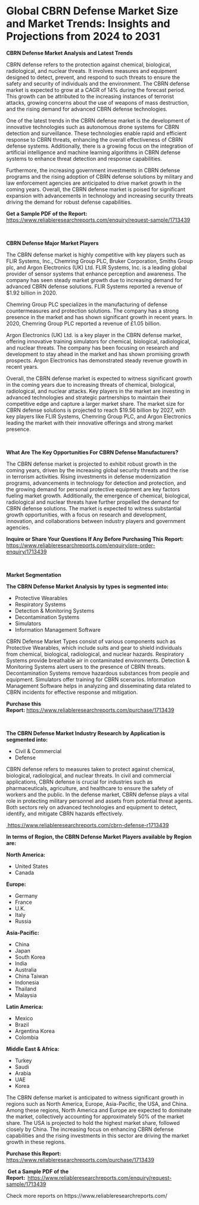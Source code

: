 <p><h1>Global CBRN Defense Market Size and Market Trends: Insights and Projections from 2024 to 2031</h1></p><p><strong>CBRN Defense Market Analysis and Latest Trends</strong></p>
<p><p>CBRN defense refers to the protection against chemical, biological, radiological, and nuclear threats. It involves measures and equipment designed to detect, prevent, and respond to such threats to ensure the safety and security of individuals and the environment. The CBRN defense market is expected to grow at a CAGR of 14% during the forecast period. This growth can be attributed to the increasing instances of terrorist attacks, growing concerns about the use of weapons of mass destruction, and the rising demand for advanced CBRN defense technologies.</p><p>One of the latest trends in the CBRN defense market is the development of innovative technologies such as autonomous drone systems for CBRN detection and surveillance. These technologies enable rapid and efficient response to CBRN threats, enhancing the overall effectiveness of CBRN defense systems. Additionally, there is a growing focus on the integration of artificial intelligence and machine learning algorithms in CBRN defense systems to enhance threat detection and response capabilities.</p><p>Furthermore, the increasing government investments in CBRN defense programs and the rising adoption of CBRN defense solutions by military and law enforcement agencies are anticipated to drive market growth in the coming years. Overall, the CBRN defense market is poised for significant expansion with advancements in technology and increasing security threats driving the demand for robust defense capabilities.</p></p>
<p><strong>Get a Sample PDF of the Report:&nbsp;</strong> <a href="https://www.reliableresearchreports.com/enquiry/request-sample/1713439">https://www.reliableresearchreports.com/enquiry/request-sample/1713439</a></p>
<p>&nbsp;</p>
<p><strong>CBRN Defense Major Market Players</strong></p>
<p><p>The CBRN defense market is highly competitive with key players such as FLIR Systems, Inc., Chemring Group PLC, Bruker Corporation, Smiths Group plc, and Argon Electronics (UK) Ltd. FLIR Systems, Inc. is a leading global provider of sensor systems that enhance perception and awareness. The company has seen steady market growth due to increasing demand for advanced CBRN defense solutions. FLIR Systems reported a revenue of $1.92 billion in 2020.</p><p>Chemring Group PLC specializes in the manufacturing of defense countermeasures and protection solutions. The company has a strong presence in the market and has shown significant growth in recent years. In 2020, Chemring Group PLC reported a revenue of £1.05 billion.</p><p>Argon Electronics (UK) Ltd. is a key player in the CBRN defense market, offering innovative training simulators for chemical, biological, radiological, and nuclear threats. The company has been focusing on research and development to stay ahead in the market and has shown promising growth prospects. Argon Electronics has demonstrated steady revenue growth in recent years.</p><p>Overall, the CBRN defense market is expected to witness significant growth in the coming years due to increasing threats of chemical, biological, radiological, and nuclear attacks. Key players in the market are investing in advanced technologies and strategic partnerships to maintain their competitive edge and capture a larger market share. The market size for CBRN defense solutions is projected to reach $19.56 billion by 2027, with key players like FLIR Systems, Chemring Group PLC, and Argon Electronics leading the market with their innovative offerings and strong market presence.</p></p>
<p>&nbsp;</p>
<p><strong>What Are The Key Opportunities For CBRN Defense Manufacturers?</strong></p>
<p><p>The CBRN defense market is projected to exhibit robust growth in the coming years, driven by the increasing global security threats and the rise in terrorism activities. Rising investments in defense modernization programs, advancements in technology for detection and protection, and the growing demand for personal protective equipment are key factors fueling market growth. Additionally, the emergence of chemical, biological, radiological and nuclear threats have further propelled the demand for CBRN defense solutions. The market is expected to witness substantial growth opportunities, with a focus on research and development, innovation, and collaborations between industry players and government agencies.</p></p>
<p><strong>Inquire or Share Your Questions If Any Before Purchasing This Report:</strong> <a href="https://www.reliableresearchreports.com/enquiry/pre-order-enquiry/1713439">https://www.reliableresearchreports.com/enquiry/pre-order-enquiry/1713439</a></p>
<p>&nbsp;</p>
<p><strong>Market Segmentation</strong></p>
<p><strong>The CBRN Defense Market Analysis by types is segmented into:</strong></p>
<p><ul><li>Protective Wearables</li><li>Respiratory Systems</li><li>Detection & Monitoring Systems</li><li>Decontamination Systems</li><li>Simulators</li><li>Information Management Software</li></ul></p>
<p><p>CBRN Defense Market Types consist of various components such as Protective Wearables, which include suits and gear to shield individuals from chemical, biological, radiological, and nuclear hazards. Respiratory Systems provide breathable air in contaminated environments. Detection & Monitoring Systems alert users to the presence of CBRN threats. Decontamination Systems remove hazardous substances from people and equipment. Simulators offer training for CBRN scenarios. Information Management Software helps in analyzing and disseminating data related to CBRN incidents for effective response and mitigation.</p></p>
<p><strong>Purchase this Report:&nbsp;</strong><a href="https://www.reliableresearchreports.com/purchase/1713439">https://www.reliableresearchreports.com/purchase/1713439</a></p>
<p>&nbsp;</p>
<p><strong>The CBRN Defense Market Industry Research by Application is segmented into:</strong></p>
<p><ul><li>Civil & Commercial</li><li>Defense</li></ul></p>
<p><p>CBRN defense refers to measures taken to protect against chemical, biological, radiological, and nuclear threats. In civil and commercial applications, CBRN defense is crucial for industries such as pharmaceuticals, agriculture, and healthcare to ensure the safety of workers and the public. In the defense market, CBRN defense plays a vital role in protecting military personnel and assets from potential threat agents. Both sectors rely on advanced technologies and equipment to detect, identify, and mitigate CBRN hazards effectively.</p></p>
<p><a href="https://www.reliableresearchreports.com/cbrn-defense-r1713439">&nbsp;https://www.reliableresearchreports.com/cbrn-defense-r1713439</a></p>
<p><strong>In terms of Region, the CBRN Defense Market Players available by Region are:</strong></p>
<p>
    <p> <strong> North America: </strong>
        <ul>
            <li>United States</li>
            <li>Canada</li>
        </ul>
        </p> 
    <p> <strong> Europe: </strong>
        <ul>
            <li>Germany</li>
            <li>France</li>
            <li>U.K.</li>
            <li>Italy</li>
            <li>Russia</li>
        </ul>
        </p> 
    <p> <strong> Asia-Pacific: </strong>
        <ul>
            <li>China</li>
            <li>Japan</li>
            <li>South Korea</li>
            <li>India</li>
            <li>Australia</li>
            <li>China Taiwan</li>
            <li>Indonesia</li>
            <li>Thailand</li>
            <li>Malaysia</li>
        </ul>
        </p> 
    <p> <strong> Latin America: </strong>
        <ul>
            <li>Mexico</li>
            <li>Brazil</li>
            <li>Argentina Korea</li>
            <li>Colombia</li>
        </ul>
        </p> 
    <p> <strong> Middle East & Africa: </strong>
        <ul>
            <li>Turkey</li>
            <li>Saudi</li>
            <li>Arabia</li>
            <li>UAE</li>
            <li>Korea</li>
        </ul>
    </p>
    </p>
<p><p>The CBRN defense market is anticipated to witness significant growth in regions such as North America, Europe, Asia-Pacific, the USA, and China. Among these regions, North America and Europe are expected to dominate the market, collectively accounting for approximately 50% of the market share. The USA is projected to hold the highest market share, followed closely by China. The increasing focus on enhancing CBRN defense capabilities and the rising investments in this sector are driving the market growth in these regions.</p></p>
<p><strong>Purchase this Report: </strong><a href="https://www.reliableresearchreports.com/purchase/1713439">https://www.reliableresearchreports.com/purchase/1713439</a></p>
<p>&nbsp;<strong>Get a Sample PDF of the Report:&nbsp;&nbsp;</strong><a href="https://www.reliableresearchreports.com/enquiry/request-sample/1713439">https://www.reliableresearchreports.com/enquiry/request-sample/1713439</a></p>
<p><strong></strong></p>
<p>Check more reports on https://www.reliableresearchreports.com/</p>